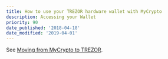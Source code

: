 ```yaml
---
title: How to use your TREZOR hardware wallet with MyCrypto
description: Accessing your Wallet
priority: 90
date_published: '2018-04-18'
date_modified: '2019-04-01'
---
```


See [Moving from MyCrypto to TREZOR](/how-to/migrating/moving-from-mycrypto-to-trezor).
